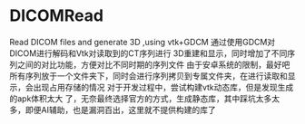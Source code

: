# DICOMRead
Read DICOM files and generate 3D ,using vtk+GDCM
通过使用GDCM对DICOM进行解码和Vtk对读取到的CT序列进行 3D重建和显示，同时增加了不同序列之间的对比功能，方便对比不同时期的序列文件
由于安卓系统的限制，最好吧所有序列放于一个文件夹下，同时会进行序列拷贝到专属文件夹，在进行读取和显示，会出现占用存储的情况
对于开发过程中，尝试构建vtk动态库，但是发现生成的apk体积太大 了，无奈最终选择官方的方式，生成静态库，其中踩坑太多太多，即便AI辅助，也是漏洞百出，这里就不提供构建的库了
